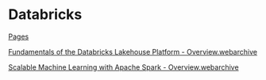 # Databricks


[Pages](Databricks/Pages.md)

[Fundamentals of the Databricks Lakehouse Platform - Overview.webarchive](Databricks/Fundamentals_of_the_Databricks_Lakehouse_Platform_-_Overview.webarchive)

[Scalable Machine Learning with Apache Spark - Overview.webarchive](Databricks/Scalable_Machine_Learning_with_Apache_Spark_-_Overview.webarchive)